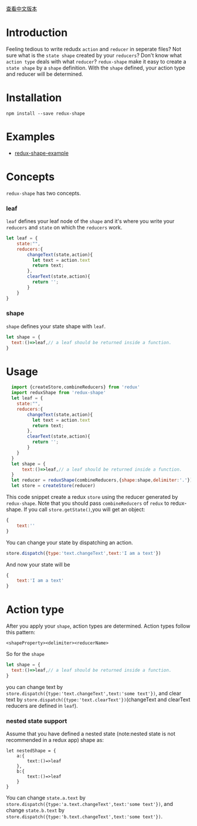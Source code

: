 [查看中文版本](https://github.com/awayisblue/redux-shape/blob/master/README_zh.md)
# Introduction
Feeling tedious to write redudx `action` and `reducer` in seperate files?
Not sure what is the `state shape` created by your `reducers`?
Don't know what `action type` deals with what `reducer`?
`redux-shape` make it easy to create a `state shape` by a `shape` definition. With the `shape` defined, your action type and reducer will be determined. 

# Installation
```
npm install --save redux-shape
```
# Examples
- [redux-shape-example](https://github.com/awayisblue/redux-shape-example)

# Concepts
`redux-shape` has two concepts.

### leaf
`leaf` defines your leaf node of the `shape` and it's where you write your `reducers` and  `state` on which the `reducers` work. 
```js
let leaf = {
    state:"",
    reducers:{
    	changeText(state,action){
    	  let text = action.text
    	  return text;
    	},
    	clearText(state,action){
    	  return '';
    	}
    }
}
```

### shape
`shape` defines your state shape with `leaf`.
```js
let shape = {
  text:()=>leaf,// a leaf should be returned inside a function.
}
```

# Usage
```js
  import {createStore,combineReducers} from 'redux'
  import reduxShape from 'redux-shape'
  let leaf = {
	state:"",
	reducers:{
		changeText(state,action){
		  let text = action.text
		  return text;
		},
		clearText(state,action){
		  return '';
		}
	}
  }
  let shape = {
	  text:()=>leaf,// a leaf should be returned inside a function.
  }
  let reducer = reduxShape(combineReducers,{shape:shape,delimiter:'.'})
  let store = createStore(reducer)
```
This code snippet create a  redux `store` using the reducer generated by `redux-shape`. Note that you should pass `combineReducers` of `redux` to redux-shape.
If you call `store.getState()`,you will get an object:
```js
{
	text:''
}
```
You can change your state by dispatching an action.
```js
store.dispatch({type:'text.changeText',text:'I am a text'})
```
And now your state will be
```js
{
	text:'I am a text'
}
```

# Action type
After you apply your `shape`, action types are determined. Action types follow this pattern:
```
<shapeProperty><delimiter><reducerName>
```
So for the `shape`
```js
let shape = {
  text:()=>leaf,// a leaf should be returned inside a function.
}
```
you can change text by `store.dispatch({type:'text.changeText',text:'some text'})`, and clear text by `store.dispatch({type:'text.clearText'})`(changeText and clearText reducers are defined in `leaf`).

### nested state support
Assume that you have defined a nested state (note:nested state is not recommended in a redux app) shape as:
```
let nestedShape = {
	a:{
		text:()=>leaf
	},
	b:{
		text:()=>leaf
	}
}
```
You can change `state.a.text` by `store.dispatch({type:'a.text.changeText',text:'some text'})`, and change `state.b.text` by `store.dispatch({type:'b.text.changeText',text:'some text'})`. 
